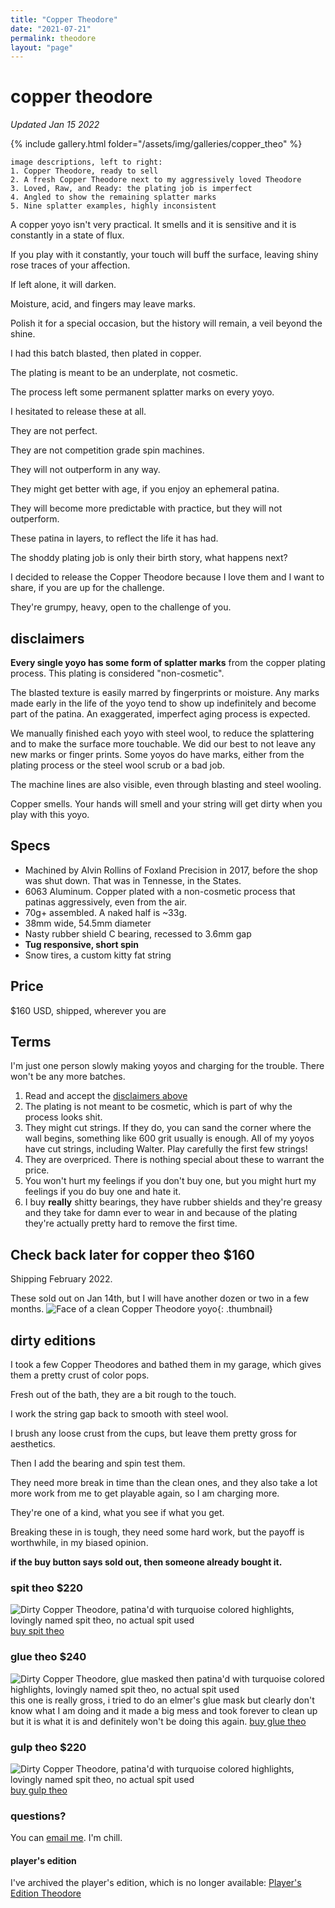```yaml
---
title: "Copper Theodore"
date: "2021-07-21"
permalink: theodore
layout: "page"
---
```


# copper theodore
*Updated Jan 15 2022*

{% include gallery.html folder="/assets/img/galleries/copper_theo" %}
```
image descriptions, left to right:
1. Copper Theodore, ready to sell
2. A fresh Copper Theodore next to my aggressively loved Theodore
3. Loved, Raw, and Ready: the plating job is imperfect
4. Angled to show the remaining splatter marks
5. Nine splatter examples, highly inconsistent
```

A copper yoyo isn't very practical. It smells and it is sensitive and it is constantly in a state of flux.

If you play with it constantly, your touch will buff the surface, leaving shiny rose traces of your affection.

If left alone, it will darken.

Moisture, acid, and fingers may leave marks.

Polish it for a special occasion, but the history will remain, a veil beyond the shine.

I had this batch blasted, then plated in copper.

The plating is meant to be an underplate, not cosmetic.

The process left some permanent splatter marks on every yoyo.

I hesitated to release these at all.

They are not perfect.

They are not competition grade spin machines.

They will not outperform in any way.

They might get better with age, if you enjoy an ephemeral patina.

They will become more predictable with practice, but they will not outperform.

These patina in layers, to reflect the life it has had.

The shoddy plating job is only their birth story, what happens next?

I decided to release the Copper Theodore because I love them and I want to share, if you are up for the challenge.

They're grumpy, heavy, open to the challenge of you.

## disclaimers

**Every single yoyo has some form of splatter marks** from the copper plating process. This plating is considered "non-cosmetic".

The blasted texture is easily marred by fingerprints or moisture. Any marks made early in the life of the yoyo tend to show up indefinitely and become part of the patina. An exaggerated, imperfect aging process is expected.

We manually finished each yoyo with steel wool, to reduce the splattering and to make the surface more touchable. We did our best to not leave any new marks or finger prints. Some yoyos do have marks, either from the plating process or the steel wool scrub or a bad job.

The machine lines are also visible, even through blasting and steel wooling.

Copper smells. Your hands will smell and your string will get dirty when you play with this yoyo.

## Specs
* Machined by Alvin Rollins of Foxland Precision in 2017, before the shop was shut down. That was in Tennesse, in the States.
* 6063 Aluminum. Copper plated with a non-cosmetic process that patinas aggressively, even from the air.
* 70g+ assembled. A naked half is ~33g.
* 38mm wide, 54.5mm diameter
* Nasty rubber shield C bearing, recessed to 3.6mm gap
* **Tug responsive, short spin**
* Snow tires, a custom kitty fat string

## Price
$160 USD, shipped, wherever you are

## Terms
I'm just one person slowly making yoyos and charging for the trouble. There won't be any more batches.

1. Read and accept the [disclaimers above](#disclaimers)
2. The plating is not meant to be cosmetic, which is part of why the process looks shit.
3. They might cut strings. If they do, you can sand the corner where the wall begins, something like 600 grit usually is enough. All of my yoyos have cut strings, including Walter. Play carefully the first few strings!
5. They are overpriced. There is nothing special about these to warrant the price.
6. You won't hurt my feelings if you don't buy one, but you might hurt my feelings if you do buy one and hate it.
7. I buy **really** shitty bearings, they have rubber shields and they're greasy and they take for damn ever to wear in and because of the plating they're actually pretty hard to remove the first time.

## Check back later for copper theo $160
Shipping February 2022.

These sold out on Jan 14th, but I will have another dozen or two in a few months.
![Face of a clean Copper Theodore yoyo](/assets/img/copper_theo_thumb.jpeg){: .thumbnail}
<!--a
  class="link"
  title="Sold out for now"
  href="#">
  Buy One
</a-->

## dirty editions
I took a few Copper Theodores and bathed them in my garage, which gives them a pretty crust of color pops.

Fresh out of the bath, they are a bit rough to the touch.

I work the string gap back to smooth with steel wool.

I brush any loose crust from the cups, but leave them pretty gross for aesthetics.

Then I add the bearing and spin test them.

They need more break in time than the clean ones, and they also take a lot more work from me to get playable again, so I am charging more.

They're one of a kind, what you see if what you get.

Breaking these in is tough, they need some hard work, but the payoff is worthwhile, in my biased opinion.

**if the buy button says sold out, then someone already bought it.**

### spit theo $220
![Dirty Copper Theodore, patina'd with turquoise colored highlights, lovingly named spit theo, no actual spit used](/assets/img/theo/theo_spit.jpg)
<a
  class="link"
  title="buy the one and only spit theo"
  href="https://square.link/u/oXVktx7r">
  buy spit theo
</a>

### glue theo $240
![Dirty Copper Theodore, glue masked then patina'd with turquoise colored highlights, lovingly named spit theo, no actual spit used](/assets/img/theo/theo_glue.jpg)
this one is really gross, i tried to do an elmer's glue mask but clearly don't know what I am doing and it made a big mess and took forever to clean up but it is what it is and definitely won't be doing this again.
<a
  class="link"
  title="buy the one and only glue theo"
  href="https://square.link/u/xeDdN96c">
  buy glue theo
</a>

### gulp theo $220
![Dirty Copper Theodore, patina'd with turquoise colored highlights, lovingly named spit theo, no actual spit used](/assets/img/theo/theo_gulp.jpg)
<a
  class="link"
  title="buy the one and only spit theo"
  href="https://square.link/u/pXPTJW41">
  buy gulp theo
</a>


### questions?
You can [email me](&#x6d;&#x61;&#x69;&#x6c;&#x74;&#x6f;&colon;&#x73;&#x70;&#x6e;&#x63;&#x72;&commat;&#x77;&#x65;&#x69;&#x72;&#x64;&period;&#x76;&#x69;&#x73;&#x69;&#x6f;&#x6e;&quest;&#x73;&#x75;&#x62;&#x6a;&#x65;&#x63;&#x74;&equals;&#x74;&#x68;&#x65;&#x6f;&#x64;&#x6f;&#x72;&#x65;&percnt;&#x32;&#x30;&#x79;&#x6f;&#x79;&#x6f;). I'm chill.

#### player's edition
I've archived the player's edition, which is no longer available:
[Player's Edition Theodore](/2018-theodore)
